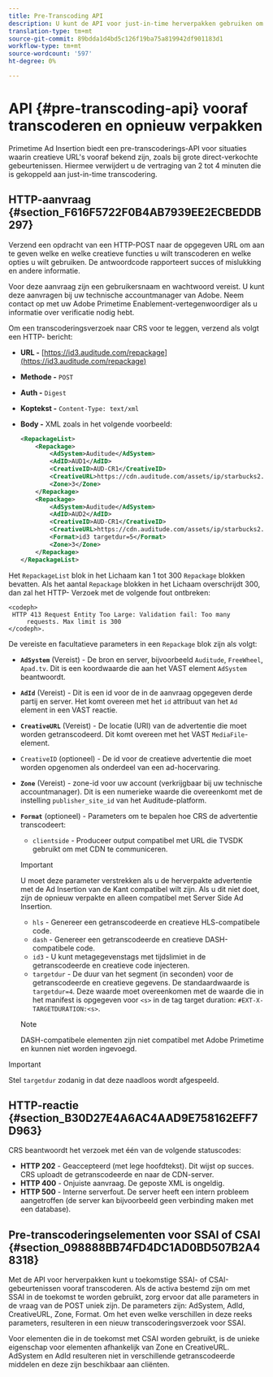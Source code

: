 ```yaml
---
title: Pre-Transcoding API
description: U kunt de API voor just-in-time herverpakken gebruiken om Creative Cloud voor tijd te transcoderen, zodat versies die compatibel zijn met de inhoud beschikbaar zijn wanneer dat nodig is, zodat de vertraging van 2 tot 4 minuten die gepaard gaat met just-in-time (JIT)-herverpakking wordt voorkomen.
translation-type: tm+mt
source-git-commit: 89bdda1d4bd5c126f19ba75a819942df901183d1
workflow-type: tm+mt
source-wordcount: '597'
ht-degree: 0%

---
```



# API {#pre-transcoding-api} vooraf transcoderen en opnieuw verpakken

Primetime Ad Insertion biedt een pre-transcoderings-API voor situaties waarin creatieve URL&#39;s vooraf bekend zijn, zoals bij grote direct-verkochte gebeurtenissen.  Hiermee verwijdert u de vertraging van 2 tot 4 minuten die is gekoppeld aan just-in-time transcodering.

## HTTP-aanvraag {#section_F616F5722F0B4AB7939EE2ECBEDDB297}

Verzend een opdracht van een HTTP-POST naar de opgegeven URL om aan te geven welke en welke creatieve functies u wilt transcoderen en welke opties u wilt gebruiken. De antwoordcode rapporteert succes of mislukking en andere informatie.

Voor deze aanvraag zijn een gebruikersnaam en wachtwoord vereist. U kunt deze aanvragen bij uw technische accountmanager van Adobe. Neem contact op met uw Adobe Primetime Enablement-vertegenwoordiger als u informatie over verificatie nodig hebt.

Om een transcoderingsverzoek naar CRS voor te leggen, verzend als volgt een HTTP- bericht:

* **URL -** [https://id3.auditude.com/repackage](https://id3.auditude.com/repackage)

* **Methode -** `POST`

* **Auth -** `Digest`

* **Koptekst -** `Content-Type: text/xml`

* **Body -** XML zoals in het volgende voorbeeld:

   ```xml
   <RepackageList>
       <Repackage>
           <AdSystem>Auditude</AdSystem>
           <AdID>AUD1</AdID>
           <CreativeID>AUD-CR1</CreativeID>
           <CreativeURL>https://cdn.auditude.com/assets/ip/starbucks2.mp4</CreativeURL>
           <Zone>3</Zone>
       </Repackage>
       <Repackage>
           <AdSystem>Auditude</AdSystem>
           <AdID>AUD2</AdID>
           <CreativeID>AUD-CR1</CreativeID>
           <CreativeURL>https://cdn.auditude.com/assets/ip/starbucks2.mp4</CreativeURL>
           <Format>id3 targetdur=5</Format>
           <Zone>3</Zone>
       </Repackage>
   </RepackageList>
   ```

Het `RepackageList` blok in het Lichaam kan 1 tot 300 `Repackage` blokken bevatten. Als het aantal `Repackage` blokken in het Lichaam overschrijdt 300, dan zal het HTTP- Verzoek met de volgende fout ontbreken:

```
<codeph>
 HTTP 413 Request Entity Too Large: Validation fail: Too many
     requests. Max limit is 300
</codeph>.
```


De vereiste en facultatieve parameters in een `Repackage` blok zijn als volgt:

* **`AdSystem`** (Vereist) - De bron en server, bijvoorbeeld  `Auditude`,  `FreeWheel`,  `Apad.tv`. Dit is een koordwaarde die aan het VAST element `AdSystem` beantwoordt.

* **`AdId`** (Vereist) - Dit is een id voor de in de aanvraag opgegeven derde partij en server. Het komt overeen met het `id` attribuut van het `Ad` element in een VAST reactie.

* **`CreativeURL`** (Vereist) - De locatie (URI) van de advertentie die moet worden getranscodeerd. Dit komt overeen met het VAST `MediaFile`-element.

* `CreativeID` (optioneel) - De id voor de creatieve advertentie die moet worden opgenomen als onderdeel van een ad-hocervaring.
* **`Zone`** (Vereist) - zone-id voor uw account (verkrijgbaar bij uw technische accountmanager). Dit is een numerieke waarde die overeenkomt met de instelling `publisher_site_id` van het Auditude-platform.

* **`Format`** (optioneel) - Parameters om te bepalen hoe CRS de advertentie transcodeert:

   * `clientside` - Produceer output compatibel met URL die TVSDK gebruikt om met CDN te communiceren.
   >[!IMPORTANT]
   >
   >U moet deze parameter verstrekken als u de herverpakte advertentie met de Ad Insertion van de Kant compatibel wilt zijn. Als u dit niet doet, zijn de opnieuw verpakte en alleen compatibel met Server Side Ad Insertion.

   * `hls` - Genereer een getranscodeerde en creatieve HLS-compatibele code.
   * `dash` - Genereer een getranscodeerde en creatieve DASH-compatibele code.
   * `id3` - U kunt metagegevenstags met tijdslimiet in de getranscodeerde en creatieve code injecteren.
   * `targetdur` - De duur van het segment (in seconden) voor de getranscodeerde en creatieve gegevens. De standaardwaarde is `targetdur=4`. Deze waarde moet overeenkomen met de waarde die in het manifest is opgegeven voor `<s>` in de tag target duration: `#EXT-X-TARGETDURATION:<s>`.

   >[!NOTE]
   >
   >DASH-compatibele elementen zijn niet compatibel met Adobe Primetime en kunnen niet worden ingevoegd.

>[!IMPORTANT]
>
>Stel `targetdur` zodanig in dat deze naadloos wordt afgespeeld.

## HTTP-reactie {#section_B30D27E4A6AC4AAD9E758162EFF7D963}

CRS beantwoordt het verzoek met één van de volgende statuscodes:

* **HTTP 202**  - Geaccepteerd (met lege hoofdtekst). Dit wijst op succes. CRS uploadt de getranscodeerde en naar de CDN-server.
* **HTTP 400**  - Onjuiste aanvraag. De geposte XML is ongeldig.
* **HTTP 500**  - Interne serverfout. De server heeft een intern probleem aangetroffen (de server kan bijvoorbeeld geen verbinding maken met een database).

## Pre-transcoderingselementen voor SSAI of CSAI {#section_098888BB74FD4DC1AD0BD507B2A48318}

Met de API voor herverpakken kunt u toekomstige SSAI- of CSAI-gebeurtenissen vooraf transcoderen. Als de activa bestemd zijn om met SSAI in de toekomst te worden gebruikt, zorg ervoor dat alle parameters in de vraag van de POST uniek zijn. De parameters zijn: AdSystem, AdId, CreativeURL, Zone, Format. Om het even welke verschillen in deze reeks parameters, resulteren in een nieuw transcoderingsverzoek voor SSAI.

Voor elementen die in de toekomst met CSAI worden gebruikt, is de unieke eigenschap voor elementen afhankelijk van Zone en CreativeURL. AdSystem en AdId resulteren niet in verschillende getranscodeerde middelen en deze zijn beschikbaar aan cliënten.
